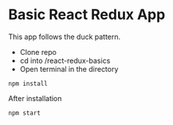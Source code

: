 # Basic React Redux App 
This app follows the duck pattern.

* Clone repo
* cd into /react-redux-basics
* Open terminal in the directory

```
npm install
```
After installation
```
npm start
```

